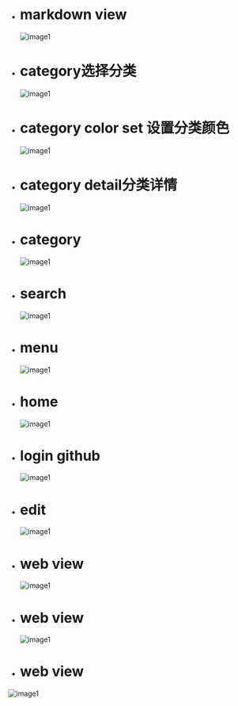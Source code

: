 
* # markdown view
  ![image1](https://github.com/tsangiotis/JekyllForAndroid/blob/master/imagesAndApp/device-2017-06-21-194520.png)
* # category选择分类
  ![image1](https://github.com/tsangiotis/JekyllForAndroid/blob/master/imagesAndApp/device-2017-06-21-194434.png)

* # category color set 设置分类颜色
   ![image1](https://github.com/tsangiotis/JekyllForAndroid/blob/master/imagesAndApp/device-2017-06-21-194416.png)
* # category detail分类详情
     ![image1](https://github.com/tsangiotis/JekyllForAndroid/blob/master/imagesAndApp/device-2017-06-21-194402.png)
* # category
     ![image1](https://github.com/tsangiotis/JekyllForAndroid/blob/master/imagesAndApp/device-2017-06-21-194340.png)
* # search
     ![image1](https://github.com/tsangiotis/JekyllForAndroid/blob/master/imagesAndApp/device-2017-06-21-194318.png)
* # menu
     ![image1](https://github.com/tsangiotis/JekyllForAndroid/blob/master/imagesAndApp/device-2017-06-21-194250.png)
* # home
     ![image1](https://github.com/tsangiotis/JekyllForAndroid/blob/master/imagesAndApp/device-2017-06-21-194232.png)
* # login github
     ![image1](https://github.com/tsangiotis/JekyllForAndroid/blob/master/imagesAndApp/device-2017-06-21-193931.png)
* # edit
     ![image1](https://github.com/tsangiotis/JekyllForAndroid/blob/master/imagesAndApp/device-2017-06-21-193849.png)
* # web view
  ![image1](https://github.com/tsangiotis/JekyllForAndroid/blob/master/imagesAndApp/QQ%E6%88%AA%E5%9B%BE20170621195223.png)
* # web view
   ![image1](https://github.com/tsangiotis/JekyllForAndroid/blob/master/imagesAndApp/QQ%E6%88%AA%E5%9B%BE20170621195213.png)
*  # web view
 ![image1](https://github.com/tsangiotis/JekyllForAndroid/blob/master/imagesAndApp/QQ%E6%88%AA%E5%9B%BE20170621195140.png)